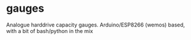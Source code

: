 # gauges
Analogue harddrive capacity gauges. Arduino/ESP8266 (wemos) based, with a bit of bash/python in the mix
